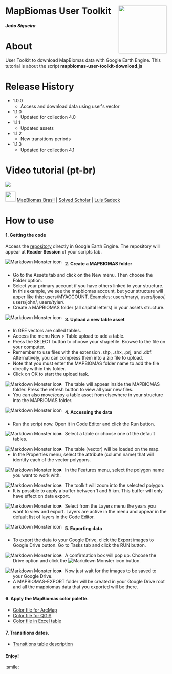 <div class="fluid-row" id="header">
    <img src='./misc/mapbiomas-icon.png' height='150' width='auto' align='right'>
    <h1 class="title toc-ignore">MapBiomas User Toolkit</h1>
    <h4 class="author"><em>João Siqueira</em></h4>
</div>

# About

User Toolkit to download MapBiomas data with Google Earth Engine. This tutorial is about the script **mapbiomas-user-toolkit-download.js**

# Release History

* 1.0.0
    * Access and download data using user's vector
* 1.1.0
    * Updated for collection 4.0
* 1.1.1
    * Updated assets
* 1.1.2
    * New transitions periods
* 1.1.3
    * Updated for collection 4.1

<div class="fluid-row" id="header">
  <h1 class="title toc-ignore">Video tutorial (pt-br)</h1>
  <a href="https://www.youtube.com/watch?v=z3Yx1kwxWN0">
    <img src='misc/video-tutorial.png' height='auto' width='auto' >
  </a>
</div>

<img src="https://user-images.githubusercontent.com/8548846/29327284-a45eca10-81bc-11e7-8b0d-286568873dfb.png" height='32px' align='bottom'> <a href="https://www.youtube.com/channel/UCYXyUt65II43fvpeEJTmXZQ" target="_blank" rel="noopener noreferrer" >MapBiomas Brasil</a> | <a href="https://www.youtube.com/channel/UC3ezvJ-vmkUdcJ779-rR61Q" target="_blank" rel="noopener noreferrer">Solved Scholar</a> | <a href="https://www.youtube.com/user/luissadeck"  target="_blank" rel="noopener noreferrer">Luis Sadeck</a>

# How to use

<h4>1. Getting the code</h4>
<p>Access the <a href="https://code.earthengine.google.com/?accept_repo=users/mapbiomas/user-toolkit" target="_blank" rel="noopener noreferrer">repository</a> directly in Google Earth Engine. The repository will appear at <b>Reader Session</b> of your scripts tab.</p>

<img src="misc/getting-code.png"
     alt="Markdown Monster icon"
     style="float: left; margin-right: 10px;" />

<h4>2. Create a MAPBIOMAS folder</h4>
<ul>
  <li>Go to the Assets tab and click on the New menu. Then choose the Folder option.</li>
  <li>Select your primary account if you have others linked to your structure. In this example, we see the mapbiomas account, but your structure will apper like this: users/MYACCOUNT. Examples: users/mary/, users/joao/, users/john/, users/tyler/.</li>
  <li>Create a MAPBIOMAS folder (all capital letters) in your assets structure.</li>
</ul>
<img src="misc/create-folder.png"
     alt="Markdown Monster icon"
     style="float: left; margin-right: 10px;" />

<h4>3. Upload a new table asset</h4>

<ul>
  <li>In GEE vectors are called tables.</li>
  <li>Access the menu New > Table upload to add a table.</li>
  <li>Press the SELECT button to choose your shapefile. Browse to the file on your computer.
  <li>Remember to use files with the extension .shp, .shx, .prj, and .dbf. Alternatively, you can compress them into a zip file to upload.
  <li>Note that you must enter the MAPBIOMAS folder name to add the file directly within this folder.</li>
  <li>Click on OK to start the upload task.</li>
</ul>
<img src="misc/upload-table.png"
     alt="Markdown Monster icon"
     style="float: left; margin-right: 10px;" />

<ul>
  <li>The table will appear inside the MAPBIOMAS folder. Press the refresh button to view all your new files.</li>
  <li>You can also move/copy a table asset from elsewhere in your structure into the MAPBIOMAS folder.</li>
</ul>
<img src="misc/tables-asset.png"
     alt="Markdown Monster icon"
     style="float: left; margin-right: 10px;" />

<h4>4. Accessing the data</h4>

<ul>
  <li>Run the script now. Open it in Code Editor and click the Run button.</li>
</ul>
<img src="misc/accessing-data-1.png"
     alt="Markdown Monster icon"
     style="float: left; margin-right: 10px;" />

<ul>
  <li>Select a table or choose one of the default tables.</li>
</ul>
<img src="misc/accessing-data-2.png"
     alt="Markdown Monster icon"
     style="float: left; margin-right: 10px;" />

<ul>
  <li>The table (vector) will be loaded on the map.</li>
  <li>In the Properties menu, select the attribute (column name) that will identify each of the vector polygons.</li>
</ul>
<img src="misc/accessing-data-3.png"
     alt="Markdown Monster icon"
     style="float: left; margin-right: 10px;" />

<ul>
  <li>In the Features menu, select the polygon name you want to work with.</li>
</ul>
<img src="misc/accessing-data-4.png"
     alt="Markdown Monster icon"
     style="float: left; margin-right: 10px;" />

<ul>
  <li>The toolkit will zoom into the selected polygon.</li>
  <li>It is possible to apply a buffer between 1 and 5 km. This buffer will only have effect on data export.</li>
</ul>
<img src="misc/accessing-data-5.png"
     alt="Markdown Monster icon"
     style="float: left; margin-right: 10px;" />

<ul>
  <li>Select from the Layers menu the years you want to view and export. Layers are active in the menu and appear in the default list of layers in the Code Editor.</li>
</ul>
<img src="misc/accessing-data-6.png"
     alt="Markdown Monster icon"
     style="float: left; margin-right: 10px;" />

<h4>5. Exporting data</h4>
<ul>
  <li>To export the data to your Google Drive, click the Export images to Google Drive button. Go to Tasks tab and click the RUN button.</li>
</ul>
<img src="misc/accessing-data-7.png"
     alt="Markdown Monster icon"
     style="float: left; margin-right: 10px;" />
<ul>
  <li>A confirmation box will pop up. Choose the Drive option and click the <img src="misc/run-button.png" alt="Markdown Monster icon"/> button.</li>
</ul>
<img src="misc/accessing-data-8.png"
     alt="Markdown Monster icon"
     style="float: left; margin-right: 10px;" />

<ul>
  <li>Now just wait for the images to be saved to your Google Drive.</li>
  <li>A MAPBIOMAS-EXPORT folder will be created in your Google Drive root and all the mapbiomas data that you exported will be there.</li>
</ul>


<h4>6. Apply the MapBiomas color palette.</h4>
<ul>
  <li><a href="legend-colors/mapbiomas-legend-arcmap.lyr" target="_blank" rel="noopener noreferrer">Color file for ArcMap</a></li>
  <li><a href="legend-colors/mapbiomas-legend-qgis.qml" target="_blank" rel="noopener noreferrer">Color file for QGIS</a></li>
  <li><a href="legend-colors/mapbiomas-legend-excel.xlsx" target="_blank" rel="noopener noreferrer">Color file in Excel table</a></li>
</ul>

<h4>7. Transitions dates.</h4>
<ul>
  <li><a href="misc/transitions.md" target="_blank" rel="noopener noreferrer">Transitions table description</a></li>
</ul>

<h4>Enjoy!</h4>
:smile:


